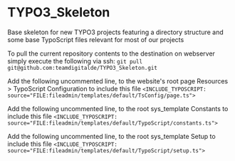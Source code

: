 TYPO3_Skeleton
==============

Base skeleton for new TYPO3 projects featuring a directory structure and some base TypoScript files relevant for most of our projects

To pull the current repository contents to the destination on webserver simply execute the following via ssh:
`git pull git@github.com:teamdigitalde/TYPO3_Skeleton.git`

Add the following uncommented line, to the website's root page Resources > TypoScript Configuration to include this file
`<INCLUDE_TYPOSCRIPT: source="FILE:fileadmin/templates/default/TsConfig/page.ts">`

Add the following uncommented line, to the root sys_template Constants to include this file
`<INCLUDE_TYPOSCRIPT: source="FILE:fileadmin/templates/default/TypoScript/constants.ts">`

Add the following uncommented line, to the root sys_template Setup to include this file
`<INCLUDE_TYPOSCRIPT: source="FILE:fileadmin/templates/default/TypoScript/setup.ts">`